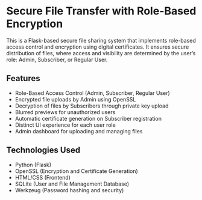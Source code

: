 # Secure File Transfer with Role-Based Encryption

This is a Flask-based secure file sharing system that implements role-based access control and encryption using digital certificates. It ensures secure distribution of files, where access and visibility are determined by the user’s role: Admin, Subscriber, or Regular User.

## Features

- Role-Based Access Control (Admin, Subscriber, Regular User)
- Encrypted file uploads by Admin using OpenSSL
- Decryption of files by Subscribers through private key upload
- Blurred previews for unauthorized users
- Automatic certificate generation on Subscriber registration
- Distinct UI experience for each user role
- Admin dashboard for uploading and managing files

## Technologies Used

- Python (Flask)
- OpenSSL (Encryption and Certificate Generation)
- HTML/CSS (Frontend)
- SQLite (User and File Management Database)
- Werkzeug (Password hashing and security)

